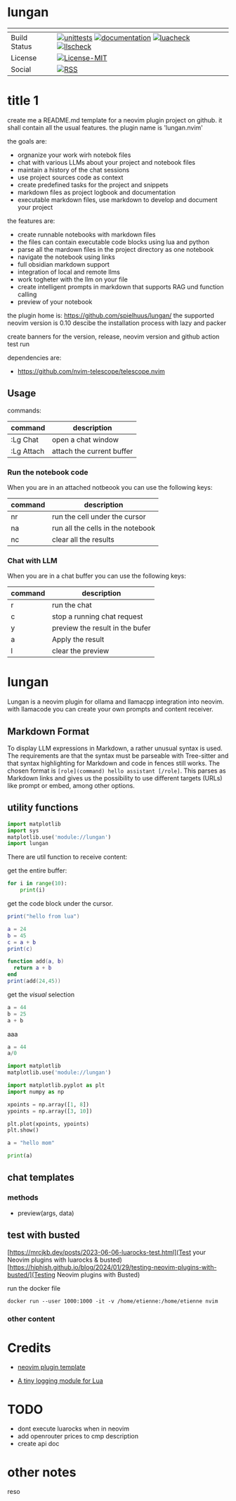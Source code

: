 # lungan

| <!-- -->     | <!-- -->                                                                                                                                                                                                                                                                                                                                                                                                                                                                                                                                                                                                                                                                                                                                                                                                                                                                                                                                                                                                                                                                                                                                                                                                                                                                                                                                                                                                                                                                                                                                                                                                                                                                                                                                              |
|--------------|-------------------------------------------------------------------------------------------------------------------------------------------------------------------------------------------------------------------------------------------------------------------------------------------------------------------------------------------------------------------------------------------------------------------------------------------------------------------------------------------------------------------------------------------------------------------------------------------------------------------------------------------------------------------------------------------------------------------------------------------------------------------------------------------------------------------------------------------------------------------------------------------------------------------------------------------------------------------------------------------------------------------------------------------------------------------------------------------------------------------------------------------------------------------------------------------------------------------------------------------------------------------------------------------------------------------------------------------------------------------------------------------------------------------------------------------------------------------------------------------------------------------------------------------------------------------------------------------------------------------------------------------------------------------------------------------------------------------------------------------------------|
| Build Status | [![unittests](https://img.shields.io/github/actions/workflow/status/spielhuus/lungan/busted.yml?branch=main&style=for-the-badge&label=Unittests)](https://github.com/spielhuus/lungan/actions/workflows/test.yml)  [![documentation](https://img.shields.io/github/actions/workflow/status/spielhuus/lungan/documentation.yml?branch=main&style=for-the-badge&label=Documentation)](https://github.com/spielhuus/lungan/actions/workflows/documentation.yml)  [![luacheck](https://img.shields.io/github/actions/workflow/status/spielhuus/lungan/luacheck.yml?branch=main&style=for-the-badge&label=Luacheck)](https://github.com/spielhuus/lungan/actions/workflows/luacheck.yml) [![llscheck](https://img.shields.io/github/actions/workflow/status/spielhuus/lungan/llscheck.yml?branch=main&style=for-the-badge&label=llscheck)](https://github.com/spielhuus/lungan/actions/workflows/llscheck.yml) |
| License      | [![License-MIT](https://img.shields.io/badge/License-MIT-blue?style=for-the-badge)](https://github.com/spielhuus/lungan/blob/main/LICENSE)                                                                                                                                                                                                                                                                                                                                                                                                                                                                                                                                                                                                                                                                                                                                                                                                                                                                                                                                                                                                                                                                                                                                                                                                                                                                                                                                                                                                                                                                                                                                                                            |
| Social       | [![RSS](https://img.shields.io/badge/rss-F88900?style=for-the-badge&logo=rss&logoColor=white)](https://github.com/spielhuus/lungan/commits/main/doc/news.txt.atom)                                                                                                                                                                                                                                                                                                                                                                                                                                                                                                                                                                                                                                                                                                                                                                                                                                                                                                                                                                                                                                                                                                                                                                                                                                                                                                                                                                                                                                                                                                                                                    |

# title 1

create me a README.md template for a neovim plugin project on github.
it shall contain all the usual features.
the plugin name is 'lungan.nvim'

the goals are:
- orgnanize your work wirh notebok files
- chat with various LLMs about your project and notebook files
- maintain a history of the chat sessions
- use project sources code as context
- create predefined tasks for the project and snippets
- markdown files as project logbook and documentation
- executable markdown files, use markdown to develop and document your project

the features are:
- create runnable notebooks with markdown files
- the files can contain executable code blocks using lua and python 
- parse all the mardown files in the project directory as one notebook
- navigate the notebook using links
- full obsidian markdown support
- integration of local and remote llms
- work togheter with the llm on your file
- create intelligent prompts in markdown that supports RAG und function calling
- preview of your notebook

the plugin home is: https://github.com/spielhuus/lungan/
the supported neovim version is 0.10
descibe the installation process with lazy and packer

create banners for the version, release, neovim  version and github action test run

dependencies are: 
- https://github.com/nvim-telescope/telescope.nvim



## Usage


commands:

| command    | description               |
|------------|---------------------------|
| :Lg Chat   | open a chat window        |
| :Lg Attach | attach the current buffer |


### Run the notebook code

When you are in an attached notbeook you can use the following keys:


| command    | description                       |
|------------|-----------------------------------|
| <leader>nr | run the cell under the cursor     |
| <leader>na | run all the cells in the notebook |
| <leader>nc | clear all the results             |

### Chat with LLM

When you are in a chat buffer you can use the following keys:


| command    | description                     |
|------------|---------------------------------|
| <C>r       | run the chat                    |
| <C>c       | stop a running chat request     |
| <C>y       | preview the result in the bufer |
| <C>a       | Apply the result                |
| <C>l       | clear the preview               |


# lungan

Lungan is a neovim plugin for ollama and llamacpp integration into neovim. 
with llamacode you can create your own prompts and content receiver. 



## Markdown Format

To display LLM expressions in Markdown, a rather unusual syntax is used.
The requirements are that the syntax must be parseable with Tree-sitter
and that syntax highlighting for Markdown and code in fences still works.
The chosen format is `[role](command) hello assistant [/role]`. This parses
as Markdown links and gives us the possibility to use different targets
(URLs) like prompt or embed, among other options.

## utility functions

```py
import matplotlib
import sys
matplotlib.use('module://lungan')
import lungan

```


There are util function to receive content:

get the entire buffer:

```py
for i in range(10):
    print(i)
```

get the code block under the cursor.

```lua
print("hello from lua") 
```

```lua
a = 24
b = 45
c = a + b
print(c)
```

```lua
function add(a, b)
  return a + b
end
print(add(24,45))
```


get the *visual* selection

```py
a = 44
b = 25
a + b
```
aaa

```py
a = 44
a/0
```

```py
import matplotlib
matplotlib.use('module://lungan')

import matplotlib.pyplot as plt
import numpy as np

xpoints = np.array([1, 8])
ypoints = np.array([3, 10])

plt.plot(xpoints, ypoints)
plt.show()
```


```py
a = "hello mom"
```

```py
print(a)
```

## chat templates

### methods

- preview(args, data)

## test with busted

[https://mrcjkb.dev/posts/2023-06-06-luarocks-test.html](Test your Neovim plugins with luarocks & busted)
[https://hiphish.github.io/blog/2024/01/29/testing-neovim-plugins-with-busted/](Testing Neovim plugins with Busted)

run the docker file

```docker
docker run --user 1000:1000 -it -v /home/etienne:/home/etienne nvim
```

### other content

# Credits

- [neovim plugin template](https://github.com/ColinKennedy/nvim-best-practices-plugin-template/tree/main)


- [A tiny logging module for Lua](https://github.com/rxi/log.lua)



# TODO

- dont execute luarocks when in neovim
- add openrouter prices to cmp description
- create api doc

# other notes

reso
